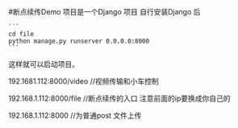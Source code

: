 #断点续传Demo
项目是一个Django 项目
自行安装Django 后

    ```
    cd file 
    python manage.py runserver 0.0.0.0:8000
    ```
这样就可以启动项目。



    

192.1681.112:8000/video  //视频传输和小车控制

192.168.1.112:8000/file //断点续传的入口  注意前面的ip要换成你自己的

192.168.1.112:8000  //为普通post 文件上传

